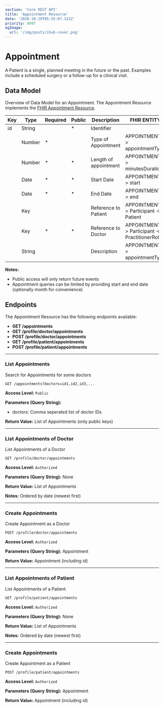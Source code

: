 ```yaml
---
section: 'Core REST API'
title: 'Appointment Resource'
date: '2020-10-29T05:35:07.322Z'
priority: 8997
ogImage:
  url: '/img/posts/ihub-cover.png'
---
```


# Appointment

A Patient is a single, planned meeting in the future or the past. Examples include a scheduled surgery or a follow-up for a clinical visit.

## Data Model

Overview of Data Model for an Appointment. The Appointment Resource implements the [FHIR Appointment Resource](https://www.hl7.org/fhir/appointment.html).

| Key | Type   | Required | Public | Description           | FHIR ENTITY                                    |
| --- | ------ | -------- | ------ | --------------------- | ---------------------------------------------- |
| id  | String |          | \*     | Identifier            |                                                |
|     | Number | \*       |        | Type of Appointment   | APPOINTMENT -> appointmentType                 |
|     | Number | \*       | \*     | Length of appointment | APPOINTMENT -> minutesDuration                 |
|     | Date   | \*       | \*     | Start Date            | APPOINTMENT -> start                           |
|     | Date   | \*       | \*     | End Date              | APPOINTMENT -> end                             |
|     | Key    |          |        | Reference to Patient  | APPOINTMENT -> Participant -> Patient          |
|     | Key    | \*       | \*     | Reference to Doctor   | APPOINTMENT -> Participant -> PractitionerRole |
|     | String |          |        | Description           | APPOINTMENT -> appointmentType                 |

**Notes:**

- Public access will only return future events
- Appointment queries can be limited by providing start and end date (optionally month for convenience)

## Endpoints

The Appointment Resource has the following endpoints available:

- **GET /appointments**
- **GET /profile/doctor/appointments**
- **POST /profile/doctor/appointments**
- **GET /profile/patient/appointments**
- **POST /profile/patient/appointments**

---

### List Appointments

Search for Appointments for some doctors

```
GET /appointments?doctors=id1,id2,id3,...
```

**Access Level:** `Public`

**Parameters (Query String):**

- doctors: Comma seperated list of doctor IDs

**Return Value:** List of Appointments (only public keys)

---

### List Appointments of Doctor

List Appointments of a Doctor

```
GET /profile/doctor/appointments
```

**Access Level:** `Authorized`

**Parameters (Query String):** None

**Return Value:** List of Appointments

**Notes:** Ordered by date (newest first)

---

### Create Appointments

Create Appointment as a Doctor

```
POST /profile/doctor/appointments
```

**Access Level:** `Authorized`

**Parameters (Query String):** Appointment

**Return Value:** Appointment (including id)

---

### List Appointments of Patient

List Appointments of a Patient

```
GET /profile/patient/appointments
```

**Access Level:** `Authorized`

**Parameters (Query String):** None

**Return Value:** List of Appointments

**Notes:** Ordered by date (newest first)

---

### Create Appointments

Create Appointment as a Patient

```
POST /profile/patient/appointments
```

**Access Level:** `Authorized`

**Parameters (Query String):** Appointment

**Return Value:** Appointment (including id)
